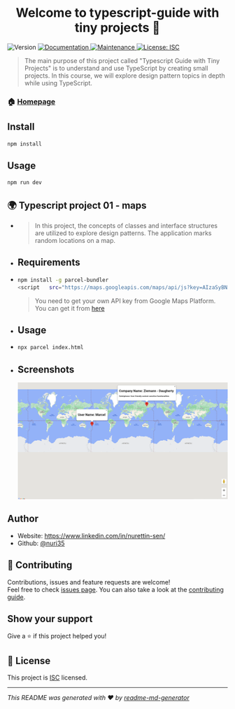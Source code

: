 <h1 align="center">Welcome to typescript-guide with tiny projects 👋</h1>
<p>
  <img alt="Version" src="https://img.shields.io/badge/version-1.0.0-blue.svg?cacheSeconds=2592000" />
  <a href="https://github.com/nuri35/Typescript-Guide#readme" target="_blank">
    <img alt="Documentation" src="https://img.shields.io/badge/documentation-yes-brightgreen.svg" />
  </a>
  <a href="https://github.com/nuri35/Typescript-Guide/graphs/commit-activity" target="_blank">
    <img alt="Maintenance" src="https://img.shields.io/badge/Maintained%3F-yes-green.svg" />
  </a>
  <a href="https://github.com/nuri35/Typescript-Guide/blob/master/LICENSE" target="_blank">
    <img alt="License: ISC" src="https://img.shields.io/github/license/nuri35/typescript-guide" />
  </a>
</p>

> The main purpose of this project called "Typescript Guide with Tiny Projects" is to understand and use TypeScript by creating small projects. In this course, we will explore design pattern topics in depth while using TypeScript.
  

 

### 🏠 [Homepage](https://github.com/nuri35/Typescript-Guide#readme)
 

## Install

```sh
npm install
```

## Usage

```sh
npm run dev
```
 
## 🌍 Typescript project 01 - maps

- > In this project, the concepts of classes and interface structures are utilized to explore design patterns. The application marks random locations on a map.


 - ## Requirements

- ```sh
  npm install -g parcel-bundler
  <script   src="https://maps.googleapis.com/maps/api/js?key=AIzaSyBNLrJhOMz6idD05pzfn5lhA-TAw-mAZCU"></script>
  ```
   > You need to get your own API key from Google Maps Platform. You can get it from [here](https://developers.google.com/maps/documentation/javascript/get-api-key)
 
- ## Usage
 
- ```sh
  npx parcel index.html
  ```

- ## Screenshots

  ![map](./maps/images/one.PNG "map")



## Author

* Website: https://www.linkedin.com/in/nurettin-sen/
* Github: [@nuri35](https://github.com/nuri35)

## 🤝 Contributing

Contributions, issues and feature requests are welcome!<br />Feel free to check [issues page](https://github.com/nuri35/Typescript-Guide/issues). You can also take a look at the [contributing guide](https://github.com/nuri35/Typescript-Guide/blob/master/CONTRIBUTING.md).

## Show your support

Give a ⭐️ if this project helped you!

## 📝 License

This project is [ISC](https://github.com/nuri35/Typescript-Guide/blob/master/LICENSE) licensed.

***
_This README was generated with ❤️ by [readme-md-generator](https://github.com/kefranabg/readme-md-generator)_